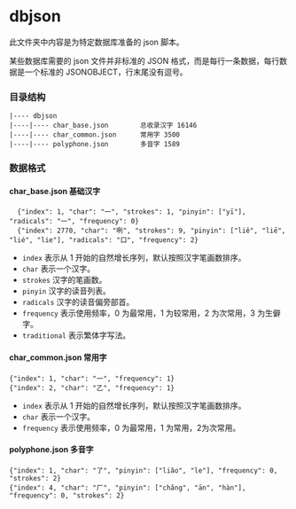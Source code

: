 # dbjson

此文件夹中内容是为特定数据库准备的 json 脚本。

某些数据库需要的 json 文件并非标准的 JSON 格式，而是每行一条数据，每行数据是一个标准的 JSONOBJECT，行末尾没有逗号。

### 目录结构

```text
|---- dbjson
|----|---- char_base.json        总收录汉字 16146
|----|---- char_common.json      常用字 3500
|----|---- polyphone.json        多音字 1589
```

### 数据格式

#### char_base.json 基础汉字

```text
  {"index": 1, "char": "一", "strokes": 1, "pinyin": ["yī"], "radicals": "一", "frequency": 0}
  {"index": 2770, "char": "咧", "strokes": 9, "pinyin": ["liě", "liē", "lié", "lie"], "radicals": "口", "frequency": 2}
```

- `index` 表示从 1 开始的自然增长序列，默认按照汉字笔画数排序。
- `char` 表示一个汉字。
- `strokes` 汉字的笔画数。
- `pinyin` 汉字的读音列表。
- `radicals` 汉字的读音偏旁部首。
- `frequency` 表示使用频率，0 为最常用，1 为较常用，2 为次常用，3 为生僻字。
- `traditional` 表示繁体字写法。

#### char_common.json 常用字

```text
{"index": 1, "char": "一", "frequency": 1}
{"index": 2, "char": "乙", "frequency": 1}
```

- `index` 表示从 1 开始的自然增长序列，默认按照汉字笔画数排序。
- `char` 表示一个汉字。
- `frequency` 表示使用频率，0 为最常用，1 为常用，2为次常用。

#### polyphone.json 多音字

```text
{"index": 1, "char": "了", "pinyin": ["liǎo", "le"], "frequency": 0, "strokes": 2}
{"index": 4, "char": "厂", "pinyin": ["chǎng", "ān", "hàn"], "frequency": 0, "strokes": 2}
```